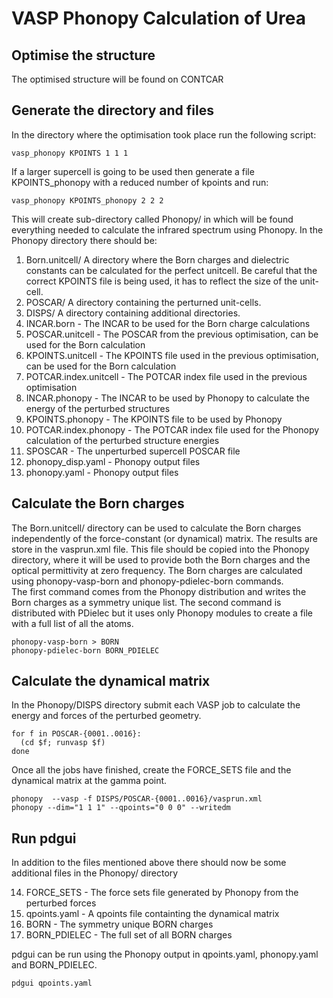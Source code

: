 # VASP Phonopy Calculation of Urea

## Optimise the structure
The optimised structure will be found on CONTCAR

## Generate the directory and files
In the directory where the optimisation took place run the following script:

```
vasp_phonopy KPOINTS 1 1 1
```
If a larger supercell is going to be used then generate a file KPOINTS_phonopy with a reduced number of kpoints and run:

```
vasp_phonopy KPOINTS_phonopy 2 2 2
```

This will create sub-directory called Phonopy/ in which will be found everything needed to calculate the infrared spectrum using Phonopy.
In the Phonopy directory there should be:

1. Born.unitcell/ A directory where the Born charges and dielectric constants can be calculated for the perfect unitcell.  Be careful that the correct KPOINTS file is being used, it has to reflect the size of the unit-cell.
2. POSCAR/ A directory containing the perturned unit-cells.
3. DISPS/  A directory containing additional directories.
4. INCAR.born            - The INCAR to be used for the Born charge calculations
5. POSCAR.unitcell       - The POSCAR from the previous optimisation, can be used for the Born calculation
6. KPOINTS.unitcell      - The KPOINTS file used in the previous optimisation, can be used for the Born calculation
7. POTCAR.index.unitcell - The POTCAR index file used in the previous optimisation
8. INCAR.phonopy         - The INCAR to be used by Phonopy to calculate the energy of the perturbed structures
9. KPOINTS.phonopy       - The KPOINTS file to be used by Phonopy
10. POTCAR.index.phonopy - The POTCAR index file used for the Phonopy calculation of the perturbed structure energies
11. SPOSCAR              - The unperturbed supercell POSCAR file
12. phonopy_disp.yaml    - Phonopy output files
13. phonopy.yaml         - Phonopy output files


## Calculate the Born charges
The Born.unitcell/ directory can be used to calculate the Born charges independently of the force-constant (or dynamical) matrix.  The results are store in the vasprun.xml file.
This file should be copied into the Phonopy directory, where it will be used to provide both the Born charges and the optical permittivity at zero frequency.
The Born charges are calculated using phonopy-vasp-born and phonopy-pdielec-born commands.  
The first command comes from the Phonopy distribution and writes the Born charges as a symmetry unique list.
The second command is distributed with PDielec but it uses only Phonopy modules to create a file with a full list of all the atoms.

```
phonopy-vasp-born > BORN
phonopy-pdielec-born BORN_PDIELEC
```

## Calculate the dynamical matrix
In the Phonopy/DISPS directory submit each VASP job to calculate the energy and forces of the perturbed geometry.

```
for f in POSCAR-{0001..0016}:
  (cd $f; runvasp $f)
done
```

Once all the jobs have finished, create the FORCE_SETS file and the dynamical matrix at the gamma point.
```
phonopy  --vasp -f DISPS/POSCAR-{0001..0016}/vasprun.xml
phonopy --dim="1 1 1" --qpoints="0 0 0" --writedm
```

## Run pdgui
In addition to the files mentioned above there should now be some additional files in the Phonopy/ directory

14. FORCE_SETS     - The force sets file generated by Phonopy from the perturbed forces
15. qpoints.yaml   - A qpoints file containting the dynamical matrix
16. BORN           - The symmetry unique BORN charges
17. BORN_PDIELEC   - The full set of all BORN charges

pdgui can be run using the Phonopy output in qpoints.yaml, phonopy.yaml and BORN_PDIELEC.

```
pdgui qpoints.yaml
